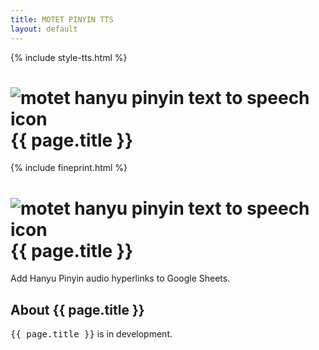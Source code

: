 ```yaml
---
title: MOTET PINYIN TTS
layout: default
---
```

{% include style-tts.html %}

<!-- preamble area -->

<h1><img align="absmiddle" src="/icons/icon-tts.png" title="motet hanyu pinyin text to speech icon">{{ page.title }} </h1>

{% include fineprint.html %}

<!-- main area -->

<h1><img align="absmiddle" src="/icons/icon-tts.png" title="motet hanyu pinyin text to speech icon">{{ page.title }} </h1>

<p>Add Hanyu Pinyin audio hyperlinks to Google Sheets.</p>

<h2>About {{ page.title }}</h2>

<tt>{{ page.title }}</tt> is in development.